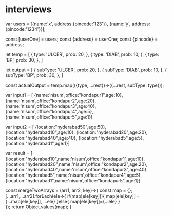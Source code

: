 # interviews

var users = [{name:'x', address:{pincode:'123'}}, {name:'y', address:{pincode:'1234'}}];

const [userOne] = users;
const {address} = userOne;
const {pincode} = address;



let temp = [
  {
type: 'ULCER',
prob: 20,
  },
  {
type: 'DIAB',
prob: 10,
  },
  {
type: 'BP',
prob: 30,
  },
]


let output = [
  {
subType: 'ULCER',
prob: 20,
  },
  {
subType: 'DIAB',
prob: 10,
  },
  {
subType: 'BP',
prob: 30,
  },
]

const actualOutput = temp.map(({type, ...rest})=>({...rest, subType: type}));

var input1 = [
{name:'nisum',office:"kondapur1",age:10},
{name:'nisum',office:"kondapur2",age:20},
{name:'nisum',office:"kondapur3",age:40},
{name:'nisum',office:"kondapur4",age:5},
{name:'nisum',office:"kondapur5",age:1}]

var input2 = [
{location:"hyderabad50",age:50},
{location:"hyderabad10",age:10},
{location:"hyderabad20",age:20},
{location:"hyderabad40",age:40},
{location:"hyderabad5",age:5},
{location:"hyderabad1",age:1}] 


var result = [
{location:"hyderabad10",name:'nisum',office:"kondapur1",age:10},
{location:"hyderabad20",name:'nisum',office:"kondapur2",age:20},
{location:"hyderabad40",name:'nisum',office:"kondapur3",age:40},
{location:"hyderabad5",name:'nisum',office:"kondapur4",age:5},
{location:"hyderabad1",name:'nisum',office:"kondapur5",age:1}] 


const mergeTwoArrays = (arr1, arr2, key)=>{
	const map = {};
	[...arr1,...arr2].forEach(ele=>{
	if(map[ele[key]]){
	map[ele[key]] = {...map[ele[key]], ...ele}
}else{
	map[ele[key]]={...ele}
}	
});
return Object.values(map);
}























